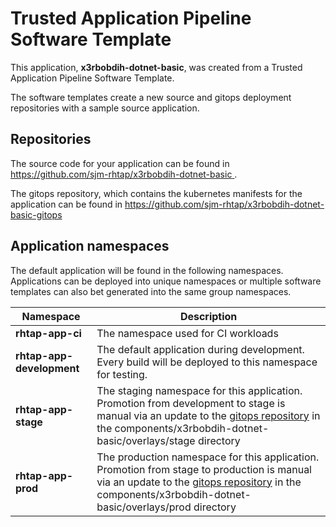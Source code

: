 # Trusted Application Pipeline Software Template

This application, **x3rbobdih-dotnet-basic**, was created from a Trusted Application Pipeline Software Template.

The software templates create a new source and gitops deployment repositories with a sample source application. 

## Repositories

The source code for your application can be found in [https://github.com/sjm-rhtap/x3rbobdih-dotnet-basic ](https://github.com/sjm-rhtap/x3rbobdih-dotnet-basic ).
 
The gitops repository, which contains the kubernetes manifests for the application can be found in 
[https://github.com/sjm-rhtap/x3rbobdih-dotnet-basic-gitops ](https://github.com/sjm-rhtap/x3rbobdih-dotnet-basic-gitops ) 

## Application namespaces 

The default application will be found in the following namespaces. Applications can be deployed into unique namespaces or multiple software templates can also bet generated into the same group namespaces.  

|  Namespace   |  Description   |  
| -------- | -------- |
| **rhtap-app-ci** | The namespace used for CI workloads |
| **rhtap-app-development** | The default application during development. Every build will be deployed to this namespace for testing. |
| **rhtap-app-stage** | The staging namespace for this application. Promotion from development to stage is manual via an update to the [gitops repository](https://github.com/sjm-rhtap/x3rbobdih-dotnet-basic-gitops ) in the components/x3rbobdih-dotnet-basic/overlays/stage directory |
| **rhtap-app-prod** | The production namespace for this application. Promotion from stage to production is manual via an update to the [gitops repository](https://github.com/sjm-rhtap/x3rbobdih-dotnet-basic-gitops ) in the components/x3rbobdih-dotnet-basic/overlays/prod directory |